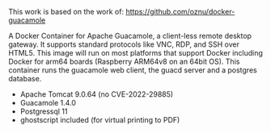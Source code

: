 This work is based on the work of: https://github.com/oznu/docker-guacamole

A Docker Container for Apache Guacamole, a client-less remote desktop gateway. It supports standard protocols like VNC, RDP, and SSH over HTML5.
This image will run on most platforms that support Docker including Docker for arm64 boards (Raspberry ARM64v8 on an 64bit OS).
This container runs the guacamole web client, the guacd server and a postgres database.

- Apache Tomcat 9.0.64 (no CVE-2022-29885)
- Guacamole 1.4.0
- Postgressql 11
- ghostscript included (for virtual printing to PDF)
